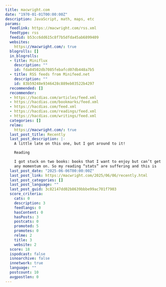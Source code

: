```yaml
---
title: macwright.com
date: "1970-01-01T00:00:00Z"
description: JavaScript, math, maps, etc
params:
  feedlink: https://macwright.com/rss.xml
  feedtype: rss
  feedid: b53cc6dd615c8f7b5dfda45ab6899409
  websites:
    https://macwright.com/: true
  blogrolls: []
  in_blogrolls:
  - title: Miniflux
    description: ""
    id: fda84502db7085febafcd07db448a7b5
  - title: RSS feeds from Minifeed.net
    description: ""
    id: 83b59248e9346428c889eb03522b4297
  recommended: []
  recommender:
  - https://hacdias.com/articles/feed.xml
  - https://hacdias.com/bookmarks/feed.xml
  - https://hacdias.com/feed.xml
  - https://hacdias.com/readings/feed.xml
  - https://hacdias.com/writings/feed.xml
  categories: []
  relme:
    https://macwright.com/: true
  last_post_title: Recently
  last_post_description: |-
    A little late on this one, but I got around to it!

    Reading

    I got stuck on two books: books that I want to enjoy but can’t get
    any momentum on. So my reading “stats” are suffering and this is
  last_post_date: "2025-06-06T00:00:00Z"
  last_post_link: https://macwright.com/2025/06/06/recently.html
  last_post_categories: []
  last_post_language: ""
  last_post_guid: 3c82147dd02b8639bbbe99ac701f7903
  score_criteria:
    cats: 0
    description: 3
    feedlangs: 0
    hasContent: 0
    hasPosts: 3
    postcats: 0
    promoted: 5
    promotes: 0
    relme: 2
    title: 3
    website: 2
  score: 18
  ispodcast: false
  isnoarchive: false
  innetwork: true
  language: ""
  postcount: 10
  avgpostlen: 0
---
```

